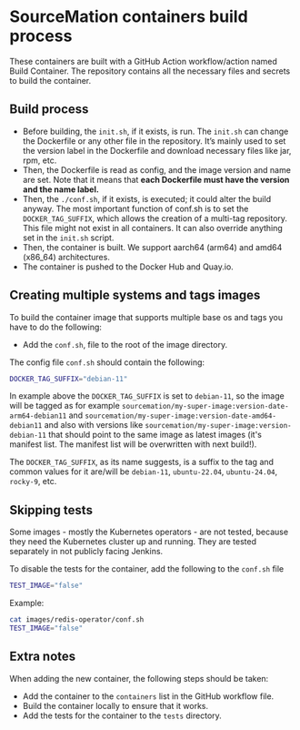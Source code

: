 # SourceMation containers build process

These containers are built with a GitHub Action workflow/action named Build
Container. The repository contains all the necessary files and secrets to build
the container.

## Build process

- Before building, the `init.sh`, if it exists, is run. The `init.sh` can change
  the Dockerfile or any other file in the repository. It’s mainly used to set
  the version label in the Dockerfile and download necessary files like jar,
  rpm, etc.
- Then, the Dockerfile is read as config, and the image version and name are
  set. Note that it means that **each Dockerfile must have the version and the
  name label.**
- Then, the `./conf.sh`, if it exists, is executed; it could alter the build
  anyway. The most important function of conf.sh is to set the
  `DOCKER_TAG_SUFFIX`, which allows the creation of a multi-tag repository. This
  file might not exist in all containers. It can also override anything set in
  the `init.sh` script.
- Then, the container is built. We support aarch64 (arm64) and amd64 (x86_64) architectures.
- The container is pushed to the Docker Hub and Quay.io.

## Creating multiple systems and tags images

To build the container image that supports multiple base os and tags you have
to do the following:

- Add the `conf.sh`, file to the root of the image directory.

The config file `conf.sh` should contain the following:

```bash
DOCKER_TAG_SUFFIX="debian-11"
```

In example above the `DOCKER_TAG_SUFFIX` is set to `debian-11`, so the image
will be tagged as for example
`sourcemation/my-super-image:version-date-arm64-debian11` and
`sourcemation/my-super-image:version-date-amd64-debian11` and also with
versions like `sourcemation/my-super-image:version-debian-11` that should point
to the same image as latest images (it's manifest list. The manifest list will
be overwritten with next build!).

The `DOCKER_TAG_SUFFIX`, as its name suggests, is a suffix to the tag and common
values for it are/will be `debian-11`, `ubuntu-22.04`, `ubuntu-24.04`,
`rocky-9`, etc.

## Skipping tests

Some images - mostly the Kubernetes operators - are not tested, because they
need the Kubernetes cluster up and running. They are tested separately in not
publicly facing Jenkins.

To disable the tests for the container, add the following to the `conf.sh` file

```bash
TEST_IMAGE="false"
```

Example:

```bash
cat images/redis-operator/conf.sh
TEST_IMAGE="false"
```

## Extra notes

When adding the new container, the following steps should be taken:

- Add the container to the `containers` list in the GitHub workflow file.
- Build the container locally to ensure that it works.
- Add the tests for the container to the `tests` directory.


